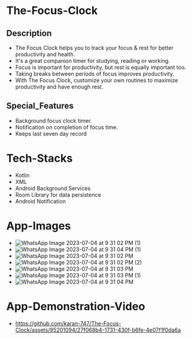 # The-Focus-Clock
## Description

* The Focus Clock helps you to track your focus & rest for better productivity and health. 
* It's a great companion timer for studying, reading or working.
* Focus is important for productivity, but rest is equally important too. 
* Taking breaks between periods of focus improves productivity. 
* With The Focus Clock, customize your own routines to maximize productivity and have enough rest.

## Special_Features 

* Background focus clock timer.
* Notification on completion of focus time.
* Keeps last seven day record

# Tech-Stacks

* Kotlin
* XML
* Android Background Services
* Room Library for data persistence
* Android Notification

# App-Images

* ![WhatsApp Image 2023-07-04 at 9 31 02 PM (1)](https://github.com/karan-747/The-Focus-Clock/assets/95201094/6997a014-72bc-4763-be21-bb261609c76f)
* ![WhatsApp Image 2023-07-04 at 9 31 04 PM (1)](https://github.com/karan-747/The-Focus-Clock/assets/95201094/41885fe5-979b-486a-8730-183d5987129a)
* ![WhatsApp Image 2023-07-04 at 9 31 02 PM](https://github.com/karan-747/The-Focus-Clock/assets/95201094/a74c5528-89af-499c-bdb1-4f5336d13f75)
* ![WhatsApp Image 2023-07-04 at 9 31 02 PM (2)](https://github.com/karan-747/The-Focus-Clock/assets/95201094/fb080bef-342b-4415-acf0-f15752116347)
* ![WhatsApp Image 2023-07-04 at 9 31 03 PM](https://github.com/karan-747/The-Focus-Clock/assets/95201094/6a0440a6-f05c-4625-9e02-887aaf81409d)
* ![WhatsApp Image 2023-07-04 at 9 31 03 PM (1)](https://github.com/karan-747/The-Focus-Clock/assets/95201094/5a1fba81-747c-4a90-a0a2-2c8b1a9074dd)
* ![WhatsApp Image 2023-07-04 at 9 31 04 PM](https://github.com/karan-747/The-Focus-Clock/assets/95201094/7938be89-73e9-4ea9-9165-0963748b0ea0)

# App-Demonstration-Video


* https://github.com/karan-747/The-Focus-Clock/assets/95201094/27f068b4-1731-430f-b6fe-4e07f1f0da6a



